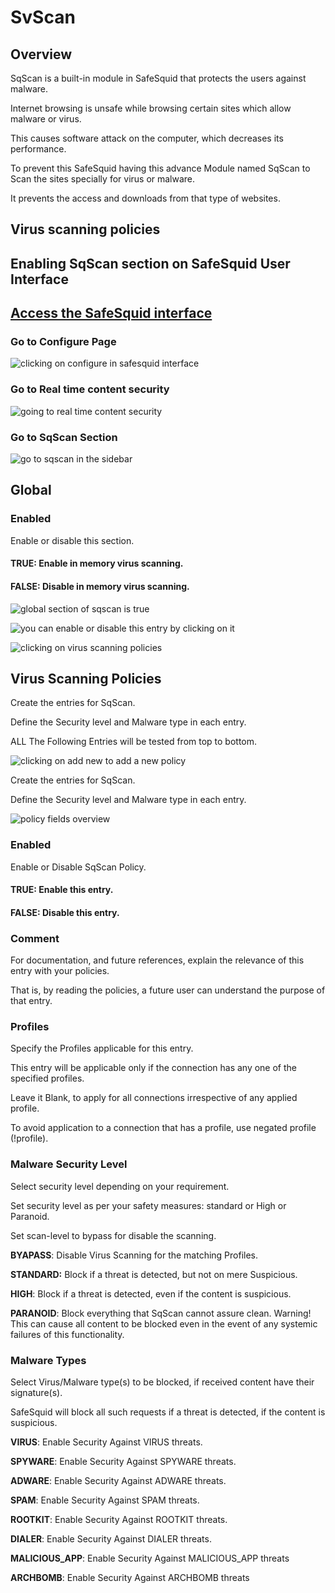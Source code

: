 # SvScan

## Overview

SqScan is a built-in module in SafeSquid that protects the users against malware.

Internet browsing is unsafe while browsing certain sites which allow malware or virus.

This causes software attack on the computer, which decreases its performance.

To prevent this SafeSquid having this advance Module named SqScan to Scan the sites specially for virus or malware.

It prevents the access and downloads from that type of websites.

## Virus scanning policies

## Enabling SqScan section on SafeSquid User Interface

## [Access the SafeSquid interface](https://help.safesquid.com/portal/en/kb/articles/access-the-safesquid-user-interface)

### Go to Configure Page

![clicking on configure in safesquid interface](/img/How_To/SvScan/image1.webp)

### Go to Real time content security

![going to real time content security](/img/How_To/SvScan/image2.webp)

### Go to SqScan Section

![go to sqscan in the sidebar](/img/How_To/SvScan/image3.webp)

## Global

### Enabled

Enable or disable this section.

#### TRUE: Enable in memory virus scanning.

#### FALSE: Disable in memory virus scanning. 

![global section of sqscan is true](/img/How_To/SvScan/image4.webp)

![you can enable or disable this entry by clicking on it](/img/How_To/SvScan/image5.webp)

![clicking on virus scanning policies](/img/How_To/SvScan/image6.webp)

## Virus Scanning Policies

Create the entries for SqScan.

Define the Security level and Malware type in each entry.

ALL The Following Entries will be tested from top to bottom.

![clicking on add new to add a new policy](/img/How_To/SvScan/image7.webp)

Create the entries for SqScan.

Define the Security level and Malware type in each entry.

![policy fields overview](/img/How_To/SvScan/image8.webp)

### Enabled

Enable or Disable SqScan Policy.

#### TRUE: Enable this entry.

#### FALSE: Disable this entry.

### Comment

For documentation, and future references, explain the relevance of this entry with your policies.

That is, by reading the policies, a future user can understand the purpose of that entry.

### Profiles

Specify the Profiles applicable for this entry.

This entry will be applicable only if the connection has any one of the specified profiles.

Leave it Blank, to apply for all connections irrespective of any applied profile.

To avoid application to a connection that has a profile, use negated profile (!profile).

### Malware Security Level

Select security level depending on your requirement.

Set security level as per your safety measures: standard or High or Paranoid.

Set scan-level to bypass for disable the scanning.

**BYAPASS**: Disable Virus Scanning for the matching Profiles.

**STANDARD:** Block if a threat is detected, but not on mere Suspicious.

**HIGH**: Block if a threat is detected, even if the content is suspicious.

**PARANOID**: Block everything that SqScan cannot assure clean. Warning! This can cause all content to be blocked even in the event of any systemic failures of this functionality.

### Malware Types

Select Virus/Malware type(s) to be blocked, if received content have their signature(s).

SafeSquid will block all such requests if a threat is detected, if the content is suspicious.

**VIRUS**: Enable Security Against VIRUS threats.

**SPYWARE**: Enable Security Against SPYWARE threats.

**ADWARE**: Enable Security Against ADWARE threats.

**SPAM**: Enable Security Against SPAM threats.

**ROOTKIT**: Enable Security Against ROOTKIT threats.

**DIALER**: Enable Security Against DIALER threats.

**MALICIOUS_APP**: Enable Security Against MALICIOUS_APP threats

**ARCHBOMB**: Enable Security Against ARCHBOMB threats
